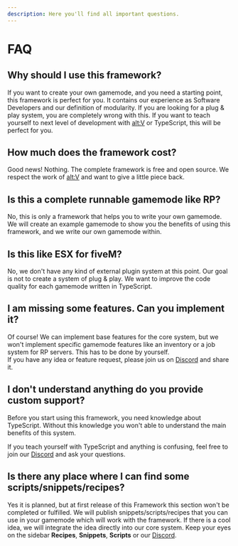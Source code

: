 ```yaml
---
description: Here you'll find all important questions.
---
```


# FAQ

## Why should I use this framework?

If you want to create your own gamemode, and you need a starting point, this framework is perfect for you. It contains our experience as Software Developers and our definition of modularity. If you are looking for a plug & play system, you are completely wrong with this. If you want to teach yourself to next level of development with [alt:V](https://altv.mp/#/) or TypeScript, this will be perfect for you.

## How much does the framework cost?

Good news! Nothing. The complete framework is free and open source. We respect the work of [alt:V](https://altv.mp/#/) and want to give a little piece back.

## Is this a complete runnable gamemode like RP?

No, this is only a framework that helps you to write your own gamemode. We will create an example gamemode to show you the benefits of using this framework, and we write our own gamemode within.

## Is this like ESX for fiveM?

No, we don't have any kind of external plugin system at this point. Our goal is not to create a system of plug & play. We want to improve the code quality for each gamemode written in TypeScript.

## I am missing some features. Can you implement it?

Of course! We can implement base features for the core system, but we won't implement specific gamemode features like an inventory or a job system for RP servers. This has to be done by yourself.  
If you have any idea or feature request, please join us on [Discord](https://discord.gg/DcpsfkVkfb) and share it.

## I don't understand anything do you provide custom support?

Before you start using this framework, you need knowledge about TypeScript. Without this knowledge you won't able to understand the main benefits of this system.

If you teach yourself with TypeScript and anything is confusing, feel free to join our [Discord](https://discord.gg/DcpsfkVkfb) and ask your questions.

## Is there any place where I can find some scripts/snippets/recipes?

Yes it is planned, but at first release of this Framework this section won't be completed or fulfilled. We will publish snippets/scripts/recipes that you can use in your gamemode which will work with the framework. If there is a cool idea, we will integrate the idea directly into our core system. Keep your eyes on the sidebar **Recipes**, **Snippets**, **Scripts** or our [Discord](https://discord.gg/DcpsfkVkfb).

